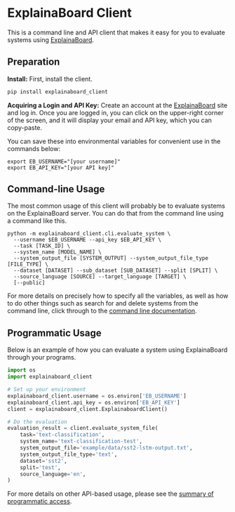 # ExplainaBoard Client

This is a command line and API client that makes it easy for you to evaluate systems
using [ExplainaBoard](https://explainaboard.inspiredco.ai).

## Preparation

**Install:** First, install the client.

```bash
pip install explainaboard_client
```

**Acquiring a Login and API Key:**
Create an account at the [ExplainaBoard](https://explainaboard.inspiredco.ai)
site and log in. Once you are logged in, you can click on
the upper-right corner of the screen, and it will display your email and API key, which 
you can copy-paste.

You can save these into environmental variables for convenient use in the commands
below:

```
export EB_USERNAME="[your username]"
export EB_API_KEY="[your API key]"
```

## Command-line Usage

The most common usage of this client will probably be to
evaluate systems on the ExplainaBoard server. You can do that from the
command line using a command like this.

```shell
python -m explainaboard_client.cli.evaluate_system \
  --username $EB_USERNAME --api_key $EB_API_KEY \
  --task [TASK_ID] \
  --system_name [MODEL_NAME] \
  --system_output_file [SYSTEM_OUTPUT] --system_output_file_type [FILE_TYPE] \
  --dataset [DATASET] --sub_dataset [SUB_DATASET] --split [SPLIT] \
  --source_language [SOURCE] --target_language [TARGET] \
  [--public]
```

For more details on precisely how to specify all the variables, as well as how to do
other things such as search for and delete systems from the command line, click through
to the [command line documentation](docs/cli.md).

## Programmatic Usage

Below is an example of how you can evaluate a system using ExplainaBoard through your
programs.

```python
import os
import explainaboard_client

# Set up your environment
explainaboard_client.username = os.environ['EB_USERNAME']
explainaboard_client.api_key = os.environ['EB_API_KEY']
client = explainaboard_client.ExplainaboardClient()

# Do the evaluation
evaluation_result = client.evaluate_system_file(
    task='text-classification',
    system_name='text-classification-test',
    system_output_file='example/data/sst2-lstm-output.txt',
    system_output_file_type='text',
    dataset='sst2',
    split='test',
    source_language='en',
)
```

For more details on other API-based usage, please see the
[summary of programmatic access](docs/api.md).

